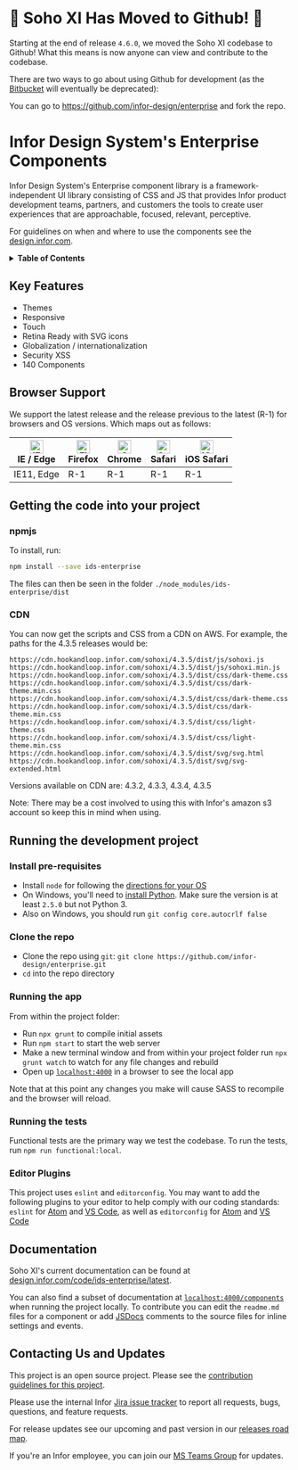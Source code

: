 # :tada: Soho XI Has Moved to Github! :tada:

Starting at the end of release `4.6.0`, we moved the Soho XI codebase to Github! What this means is now anyone can view and contribute to the codebase.

There are two ways to go about using Github for development (as the [Bitbucket](http://git.infor.com/projects/SOHO/repos/controls/browse) will eventually be deprecated):

You can go to https://github.com/infor-design/enterprise and fork the repo.


# Infor Design System's Enterprise Components

Infor Design System's Enterprise component library is a framework-independent UI library consisting of CSS and JS that provides Infor product development teams, partners, and customers the tools to create user experiences that are approachable, focused, relevant, perceptive.

For guidelines on when and where to use the components see the [design.infor.com](http://design.infor.com).

<details>
<summary><b>Table of Contents</b></summary>
<p>

* [Key Features](#key-features)
* [Browser Support](#browser-support)
* [Getting the Code into your project](#getting-the-code-into-your-project)
  + [`npm`](#npm)
  + [CDN](#cdn)
* [Running the Development Project](#running-the-development-project)
  + [Manual Install](#manual-install)
  + [Get The Code](#get-the-code)
  + [Running The App](#running-the-app)
  + [Running The Tests](#running-the-tests)
  + [Editor Plugins](#editor-plugins)
* [Documentation](#documentation)
* [Contacting Us and Updates](#contacting-us-and-updates)
</p>
</details>

## Key Features

* Themes
* Responsive
* Touch
* Retina Ready with SVG icons
* Globalization / internationalization
* Security XSS
* 140 Components

## Browser Support

We support the latest release and the release previous to the latest (R-1) for browsers and OS versions. Which maps out as follows:

| [<img src="https://raw.githubusercontent.com/alrra/browser-logos/master/src/edge/edge_48x48.png" alt="IE / Edge" width="24px" height="24px" />](http://godban.github.io/browsers-support-badges/)</br>IE / Edge | [<img src="https://raw.githubusercontent.com/alrra/browser-logos/master/src/firefox/firefox_48x48.png" alt="Firefox" width="24px" height="24px" />](http://godban.github.io/browsers-support-badges/)</br>Firefox | [<img src="https://raw.githubusercontent.com/alrra/browser-logos/master/src/chrome/chrome_48x48.png" alt="Chrome" width="24px" height="24px" />](http://godban.github.io/browsers-support-badges/)</br>Chrome | [<img src="https://raw.githubusercontent.com/alrra/browser-logos/master/src/safari/safari_48x48.png" alt="Safari" width="24px" height="24px" />](http://godban.github.io/browsers-support-badges/)</br>Safari | [<img src="https://raw.githubusercontent.com/alrra/browser-logos/master/src/safari-ios/safari-ios_48x48.png" alt="iOS Safari" width="24px" height="24px" />](http://godban.github.io/browsers-support-badges/)</br>iOS Safari |
| --------- | --------- | --------- | --------- | --------- |
| IE11, Edge| R-1| R-1| R-1| R-1

## Getting the code into your project

### npmjs

To install, run:

```bash
npm install --save ids-enterprise
```

The files can then be seen in the folder `./node_modules/ids-enterprise/dist`

### CDN

You can now get the scripts and CSS from a CDN on AWS. For example, the paths for the 4.3.5 releases would be:

```
https://cdn.hookandloop.infor.com/sohoxi/4.3.5/dist/js/sohoxi.js
https://cdn.hookandloop.infor.com/sohoxi/4.3.5/dist/js/sohoxi.min.js
https://cdn.hookandloop.infor.com/sohoxi/4.3.5/dist/css/dark-theme.css
https://cdn.hookandloop.infor.com/sohoxi/4.3.5/dist/css/dark-theme.min.css
https://cdn.hookandloop.infor.com/sohoxi/4.3.5/dist/css/dark-theme.css
https://cdn.hookandloop.infor.com/sohoxi/4.3.5/dist/css/dark-theme.min.css
https://cdn.hookandloop.infor.com/sohoxi/4.3.5/dist/css/light-theme.css
https://cdn.hookandloop.infor.com/sohoxi/4.3.5/dist/css/light-theme.min.css
https://cdn.hookandloop.infor.com/sohoxi/4.3.5/dist/svg/svg.html
https://cdn.hookandloop.infor.com/sohoxi/4.3.5/dist/svg/svg-extended.html
```

Versions available on CDN are: 4.3.2, 4.3.3, 4.3.4, 4.3.5

Note: There may be a cost involved to using this with Infor's amazon s3 account so keep this in mind when using.

## Running the development project

### Install pre-requisites

* Install `node` for following the [directions for your OS](http://nodejs.org/)
* On Windows, you'll need to [install Python](https://www.python.org/downloads/). Make sure the version is at least `2.5.0` but not Python 3.
* Also on Windows, you should run `git config core.autocrlf false`

### Clone the repo

* Clone the repo using `git`: `git clone https://github.com/infor-design/enterprise.git`
* `cd` into the repo directory

### Running the app

From within the project folder:

* Run `npx grunt` to compile initial assets
* Run `npm start` to start the web server
* Make a new terminal window and from within your project folder run `npx grunt watch` to watch for any file changes and rebuild
* Open up [`localhost:4000`](http://localhost:4000) in a browser to see the local app

Note that at this point any changes you make will cause SASS to recompile and the browser will reload.

### Running the tests

Functional tests are the primary way we test the codebase. To run the tests, run `npm run functional:local`.

### Editor Plugins

This project uses `eslint` and `editorconfig`. You may want to add the following plugins to your editor to help comply with our coding standards: `eslint` for [Atom](https://github.com/AtomLinter/linter-eslint) and [VS Code](https://marketplace.visualstudio.com/items?itemName=dbaeumer.vscode-eslint), as well as `editorconfig` for [Atom](https://github.com/sindresorhus/atom-editorconfig#readme) and [VS Code](https://github.com/editorconfig/editorconfig-vscode)

## Documentation

Soho XI's current documentation can be found at [design.infor.com/code/ids-enterprise/latest](https://design.infor.com/code/ids-enterprise/latest).

You can also find a subset of documentation at [`localhost:4000/components`](http://localhost:4000/components) when running the project locally. To contribute you can edit the `readme.md` files for a component or add [JSDocs](http://usejsdoc.org/) comments to the source files for inline settings and events.

## Contacting Us and Updates

This project is an open source project. Please see the [contribution guidelines for this project](docs/CONTRIBUTING.md).

Please use the internal Infor [Jira issue tracker](http://jira.infor.com/browse/SOHO) to report all requests, bugs, questions, and feature requests.

For release updates see our upcoming and past version in our [releases road map](http://jira.infor.com/projects/SOHO?selectedItem=com.atlassian.jira.jira-projects-plugin:release-page).

If you're an Infor employee, you can join our [MS Teams Group](https://teams.microsoft.com/l/team/19%3a2b0c9ce520b0481a9ce115f0ca4a326f%40thread.skype/conversations?groupId=4f50ef7d-e88d-4ccb-98ca-65f26e57fe35&tenantId=457d5685-0467-4d05-b23b-8f817adda47c) for updates.
